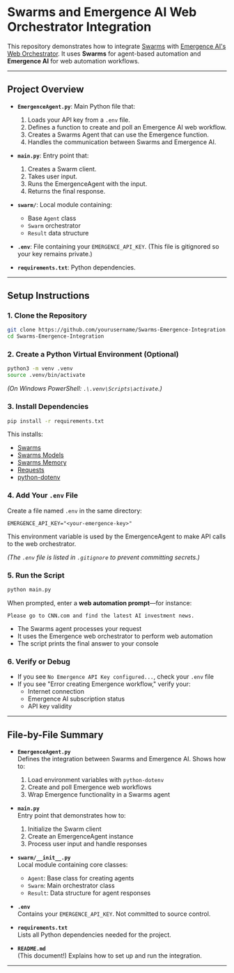 # Swarms and Emergence AI Web Orchestrator Integration

This repository demonstrates how to integrate [Swarms](https://github.com/kyegomez/swarms) with [Emergence AI's Web Orchestrator](https://api.emergence.ai/). It uses **Swarms** for agent-based automation and **Emergence AI** for web automation workflows.

---

## Project Overview

- **`EmergenceAgent.py`**: Main Python file that:
  1. Loads your API key from a `.env` file.
  2. Defines a function to create and poll an Emergence AI web workflow.
  3. Creates a Swarms Agent that can use the Emergence function.
  4. Handles the communication between Swarms and Emergence AI.

- **`main.py`**: Entry point that:
  1. Creates a Swarm client.
  2. Takes user input.
  3. Runs the EmergenceAgent with the input.
  4. Returns the final response.

- **`swarm/`**: Local module containing:
  - Base `Agent` class
  - `Swarm` orchestrator
  - `Result` data structure

- **`.env`**: File containing your `EMERGENCE_API_KEY`. (This file is gitignored so your key remains private.)

- **`requirements.txt`**: Python dependencies.

---

## Setup Instructions

### 1. Clone the Repository

```bash
git clone https://github.com/yourusername/Swarms-Emergence-Integration.git
cd Swarms-Emergence-Integration
```

### 2. Create a Python Virtual Environment (Optional)

```bash
python3 -m venv .venv
source .venv/bin/activate
```

*(On Windows PowerShell: `.\.venv\Scripts\activate`.)*

### 3. Install Dependencies

```bash
pip install -r requirements.txt
```

This installs:
- [Swarms](https://github.com/kyegomez/swarms)
- [Swarms Models](https://pypi.org/project/swarm-models/)
- [Swarms Memory](https://pypi.org/project/swarms-memory/)
- [Requests](https://pypi.org/project/requests/)
- [python-dotenv](https://pypi.org/project/python-dotenv/)

### 4. Add Your `.env` File

Create a file named `.env` in the same directory:

```
EMERGENCE_API_KEY="<your-emergence-key>"
```

This environment variable is used by the EmergenceAgent to make API calls to the web orchestrator.

*(The `.env` file is listed in `.gitignore` to prevent committing secrets.)*

### 5. Run the Script

```bash
python main.py
```

When prompted, enter a **web automation prompt**—for instance:
```
Please go to CNN.com and find the latest AI investment news.
```

- The Swarms agent processes your request
- It uses the Emergence web orchestrator to perform web automation
- The script prints the final answer to your console

### 6. Verify or Debug

- If you see `No Emergence API Key configured...`, check your `.env` file
- If you see "Error creating Emergence workflow," verify your:
  - Internet connection
  - Emergence AI subscription status
  - API key validity

---

## File-by-File Summary

- **`EmergenceAgent.py`**  
  Defines the integration between Swarms and Emergence AI. Shows how to:
  1. Load environment variables with `python-dotenv`
  2. Create and poll Emergence web workflows
  3. Wrap Emergence functionality in a Swarms agent

- **`main.py`**  
  Entry point that demonstrates how to:
  1. Initialize the Swarm client
  2. Create an EmergenceAgent instance
  3. Process user input and handle responses

- **`swarm/__init__.py`**  
  Local module containing core classes:
  - `Agent`: Base class for creating agents
  - `Swarm`: Main orchestrator class
  - `Result`: Data structure for agent responses

- **`.env`**  
  Contains your `EMERGENCE_API_KEY`. Not committed to source control.

- **`requirements.txt`**  
  Lists all Python dependencies needed for the project.

- **`README.md`**  
  (This document!) Explains how to set up and run the integration.

--- 
